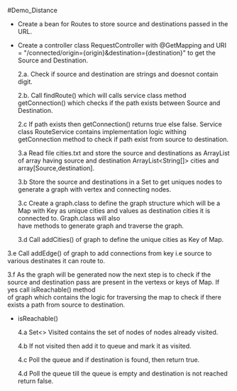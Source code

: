#Demo_Distance

- Create a bean for Routes to store source and destinations passed in the URL.

- Create a controller class RequestController with @GetMapping and URI = "/connected/origin={origin}&destination={destination}" to get the Source and Destination.
  
  2.a. Check if source and destination are strings and doesnot contain digit.
  
  2.b. Call findRoute() which will calls service class method getConnection() which checks if the path exists between Source and Destination.
  
  2.c If path exists then getConnection() returns true else false.
      Service class RouteService contains implementation logic withing getConnection method to check if path exist from source to destination.
  
  3.a Read file cities.txt and store the source and destinations as ArrayList of array having source and destination ArrayList<String[]> cities and array[Source,destination].
  
  3.b Store the source and destinations in a Set to get uniques nodes to generate a graph with vertex and connecting nodes.
  
  3.c Create a graph.class to define the graph structure which will be a Map with Key as unique cities and values as destination cities it is connected to. Graph.class will also   
      have methods to generate graph and traverse the graph.
  
  3.d Call addCities() of graph to define the unique cities as Key of Map.
 
 3.e Call addEdge() of graph to add connections from key i.e source to various destinates it can route to.
 
 3.f As the graph will be generated now the next step is to check if the source and destination pass are present in the vertexs or keys of Map. If yes call isReachable() method          
      of graph which contains the logic for traversing the map to check if there exists a path from source to destination.
     
     
- isReachable()

   4.a Set<> Visited contains the set of nodes of nodes already visited.
   
   4.b If not visited then add it to queue and mark it as visited. 
   
   4.c Poll the queue and if destination is found, then return true.
   
   4.d Poll the queue till the queue is empty and destination is not reached return false.
         
      
     
         
